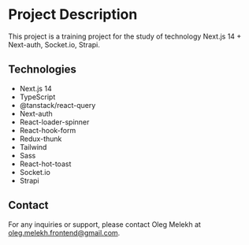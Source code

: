 # Project Description

This project is a training project for the study of technology Next.js 14 + Next-auth, Socket.io, Strapi.

## Technologies

- Next.js 14
- TypeScript
- @tanstack/react-query
- Next-auth
- React-loader-spinner
- React-hook-form
- Redux-thunk
- Tailwind
- Sass
- React-hot-toast
- Socket.io
- Strapi

## Contact

For any inquiries or support, please contact Oleg Melekh at oleg.melekh.frontend@gmail.com.
